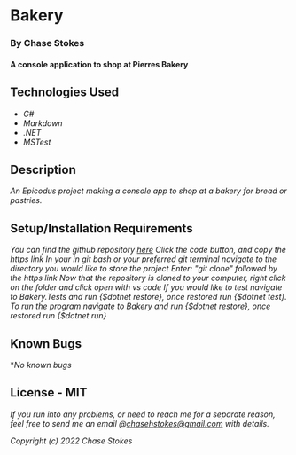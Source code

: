 #  Bakery

### By Chase Stokes

#### A console application to shop at Pierres Bakery

## Technologies Used

* _C#_
* _Markdown_
* _.NET_
* _MSTest_

## Description

_An Epicodus project making a console app to shop at a bakery for bread or pastries._

## Setup/Installation Requirements

_You can find the github repository [here](https://github.com/Chase-Stokes/Bakery)_
_Click the code button, and copy the https link_
_In your in git bash or your preferred git terminal navigate to the directory you would like to store the project_
_Enter: "git clone" followed by the https link_
_Now that the repository is cloned to your computer, right click on the folder and click open with vs code_
_If you would like to test navigate to Bakery.Tests and run {$dotnet restore}, once restored run {$dotnet test}._
_To run the program navigate to Bakery and run {$dotnet restore}, once restored run {$dotnet run}_

## Known Bugs

*_No known bugs_

## License - MIT

_If you run into any problems, or need to reach me for a separate reason, feel free to send me an email @chasehstokes@gmail.com with details._

_Copyright (c) 2022 Chase Stokes_